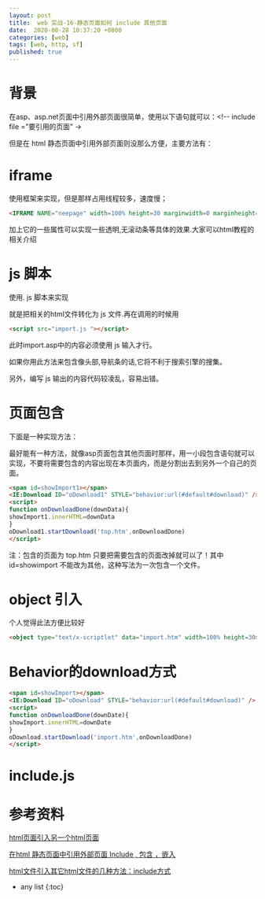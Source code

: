 ```yaml
---
layout: post
title:  web 实战-16-静态页面如何 include 其他页面
date:  2020-08-28 10:37:20 +0800
categories: [web]
tags: [web, http, sf]
published: true
---
```


# 背景

在asp、asp.net页面中引用外部页面很简单，使用以下语句就可以：<!--  include   file ="要引用的页面" ->

但是在 html 静态页面中引用外部页面则没那么方便，主要方法有：

# iframe 

使用框架来实现，但是那样占用线程较多，速度慢；

```html
<IFRAME NAME="neepage" width=100% height=30 marginwidth=0 marginheight=0 SRC="header.htm" ></IFRAME>
```

加上它的一些属性可以实现一些透明,无滚动条等具体的效果.大家可以html教程的相关介绍

# js 脚本

使用.  js 脚本来实现

就是把相关的html文件转化为 js 文件.再在调用的时候用

```html
<script src="import.js "></script>
```

此时import.asp中的内容必须使用 js 输入才行。

如果你用此方法来包含像头部,导航条的话,它将不利于搜索引擎的搜集。

另外，编写 js 输出的内容代码较凌乱，容易出错。

# 页面包含

下面是一种实现方法：

最好能有一种方法，就像asp页面包含其他页面时那样，用一小段包含语句就可以实现，不要将需要包含的内容出现在本页面内，而是分割出去到另外一个自己的页面。

```html
<span id=showImport1></span>
<IE:Download ID="oDownload1" STYLE="behavior:url(#default#download)" />
<script>
function onDownloadDone(downData){
showImport1.innerHTML=downData
}
oDownload1.startDownload('top.htm',onDownloadDone)
</script>
```

注：包含的页面为 top.htm 只要把需要包含的页面改掉就可以了！其中id=showimport 不能改为其他，这种写法为一次包含一个文件。

# object 引入

个人觉得此法方便比较好

```html
<object type="text/x-scriptlet" data="import.htm" width=100% height=30></object>
```

# Behavior的download方式

```html
<span id=showImport></span> 
<IE:Download ID="oDownload" STYLE="behavior:url(#default#download)" /> 
<script> 
function onDownloadDone(downDate){ 
showImport.innerHTML=downDate 
} 
oDownload.startDownload('import.htm',onDownloadDone) 
</script>
```

# include.js




# 参考资料

[html页面引入另一个html页面](https://www.jianshu.com/p/c4f18bea8cab)

[在html 静态页面中引用外部页面 Include , 包含 ，嵌入](https://blog.csdn.net/weixin_34273479/article/details/90134491)

[html文件引入其它html文件的几种方法：include方式](https://blog.csdn.net/anwei7037/article/details/101815858)

* any list
{:toc}